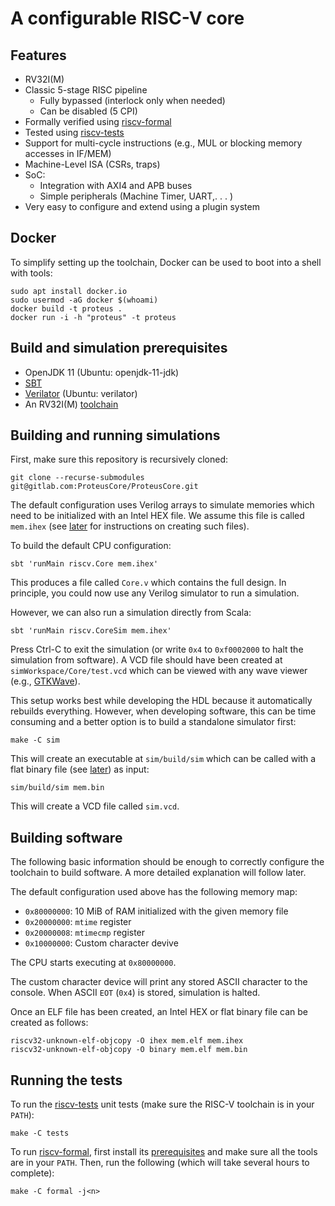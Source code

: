 # A configurable RISC-V core

## Features

- RV32I(M)
- Classic 5-stage RISC pipeline
  - Fully bypassed (interlock only when needed)
  - Can be disabled (5 CPI)
- Formally verified using [riscv-formal](https://github.com/SymbioticEDA/riscv-formal)
- Tested using [riscv-tests](https://github.com/riscv/riscv-tests)
- Support for multi-cycle instructions (e.g., MUL or blocking memory accesses in IF/MEM)
- Machine-Level ISA (CSRs, traps)
- SoC:
  - Integration with AXI4 and APB buses
  - Simple peripherals (Machine Timer, UART,. . . )
- Very easy to configure and extend using a plugin system

## Docker

To simplify setting up the toolchain, Docker can be used to boot into a shell with tools:

```
sudo apt install docker.io
sudo usermod -aG docker $(whoami) 
docker build -t proteus .
docker run -i -h "proteus" -t proteus
```

## Build and simulation prerequisites

- OpenJDK 11 (Ubuntu: openjdk-11-jdk)
- [SBT](https://www.scala-sbt.org/download.html)
- [Verilator](https://www.veripool.org/wiki/verilator) (Ubuntu: verilator)
- An RV32I(M) [toolchain](https://github.com/riscv/riscv-gnu-toolchain)

## Building and running simulations

First, make sure this repository is recursively cloned:

```
git clone --recurse-submodules git@gitlab.com:ProteusCore/ProteusCore.git
```

The default configuration uses Verilog arrays to simulate memories which need to be initialized with an Intel HEX file.
We assume this file is called `mem.ihex` (see [later](#building-software) for instructions on creating such files).

To build the default CPU configuration:

```
sbt 'runMain riscv.Core mem.ihex'
```

This produces a file called `Core.v` which contains the full design.
In principle, you could now use any Verilog simulator to run a simulation.

However, we can also run a simulation directly from Scala:

```
sbt 'runMain riscv.CoreSim mem.ihex'
```

Press Ctrl-C to exit the simulation (or write `0x4` to `0xf0002000` to halt the simulation from software).
A VCD file should have been created at `simWorkspace/Core/test.vcd` which can be viewed with any wave viewer (e.g., [GTKWave](http://gtkwave.sourceforge.net/)).

This setup works best while developing the HDL because it automatically rebuilds everything.
However, when developing software, this can be time consuming and a better option is to build a standalone simulator first:

```
make -C sim
```

This will create an executable at `sim/build/sim` which can be called with a flat binary file (see [later](#building-software)) as input:

```
sim/build/sim mem.bin
```

This will create a VCD file called `sim.vcd`.

## Building software

The following basic information should be enough to correctly configure the toolchain to build software.
A more detailed explanation will follow later.

The default configuration used above has the following memory map:

- `0x80000000`: 10 MiB of RAM initialized with the given memory file
- `0x20000000`: `mtime` register
- `0x20000008`: `mtimecmp` register
- `0x10000000`: Custom character devive

The CPU starts executing at `0x80000000`.

The custom character device will print any stored ASCII character to the console.
When ASCII `EOT` (`0x4`) is stored, simulation is halted.

Once an ELF file has been created, an Intel HEX or flat binary file can be created as follows:

```
riscv32-unknown-elf-objcopy -O ihex mem.elf mem.ihex
riscv32-unknown-elf-objcopy -O binary mem.elf mem.bin
```

## Running the tests

To run the [riscv-tests](https://github.com/riscv/riscv-tests) unit tests (make sure the RISC-V toolchain is in your `PATH`):

```
make -C tests
```

To run [riscv-formal](https://github.com/SymbioticEDA/riscv-formal), first install its [prerequisites](https://symbiyosys.readthedocs.io/en/latest/quickstart.html#installing) and make sure all the tools are in your `PATH`.
Then, run the following (which will take several hours to complete):

```
make -C formal -j<n>
```
